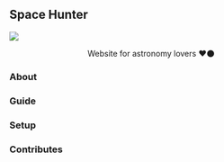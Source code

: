 ## Space Hunter
<img src="https://spacehunter.vercel.app/static/media/rocket.585ceaf1.svg" align="center">

<p align="center">Website for astronomy lovers ❤🌑</p>

### About

### Guide
### Setup
### Contributes
